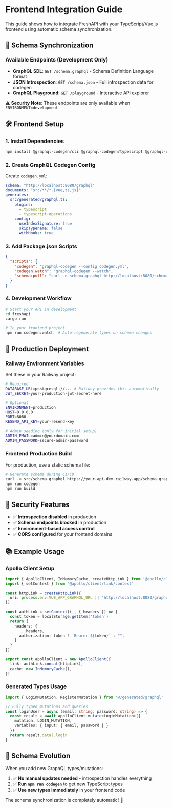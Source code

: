 # Frontend Integration Guide

This guide shows how to integrate FreshAPI with your TypeScript/Vue.js frontend using automatic schema synchronization.

## 🔄 Schema Synchronization

### Available Endpoints (Development Only)

- **GraphQL SDL**: `GET /schema.graphql` - Schema Definition Language format
- **JSON Introspection**: `GET /schema.json` - Full introspection data for codegen
- **GraphQL Playground**: `GET /playground` - Interactive API explorer

⚠️ **Security Note**: These endpoints are only available when `ENVIRONMENT=development`

## 🛠 Frontend Setup

### 1. Install Dependencies

```bash
npm install @graphql-codegen/cli @graphql-codegen/typescript @graphql-codegen/typescript-operations @graphql-codegen/typescript-vue-apollo
```

### 2. Create GraphQL Codegen Config

Create `codegen.yml`:

```yaml
schema: "http://localhost:8080/graphql"
documents: "src/**/*.{vue,ts,js}"
generates:
  src/generated/graphql.ts:
    plugins:
      - typescript
      - typescript-operations
    config:
      useIndexSignature: true
      skipTypename: false
      withHooks: true
```

### 3. Add Package.json Scripts

```json
{
  "scripts": {
    "codegen": "graphql-codegen --config codegen.yml",
    "codegen:watch": "graphql-codegen --watch",
    "schema:pull": "curl -o schema.graphql http://localhost:8080/schema.graphql"
  }
}
```

### 4. Development Workflow

```bash
# Start your API in development
cd freshapi
cargo run

# In your frontend project
npm run codegen:watch  # Auto-regenerate types on schema changes
```

## 🚀 Production Deployment

### Railway Environment Variables

Set these in your Railway project:

```bash
# Required
DATABASE_URL=postgresql://... # Railway provides this automatically
JWT_SECRET=your-production-jwt-secret-here

# Optional
ENVIRONMENT=production
HOST=0.0.0.0
PORT=8080
RESEND_API_KEY=your-resend-key

# Admin seeding (only for initial setup)
ADMIN_EMAIL=admin@yourdomain.com
ADMIN_PASSWORD=secure-admin-password
```

### Frontend Production Build

For production, use a static schema file:

```bash
# Generate schema during CI/CD
curl -o src/schema.graphql https://your-api-dev.railway.app/schema.graphql
npm run codegen
npm run build
```

## 🔐 Security Features

- ✅ **Introspection disabled** in production
- ✅ **Schema endpoints blocked** in production  
- ✅ **Environment-based access control**
- ✅ **CORS configured** for your frontend domains

## 📚 Example Usage

### Apollo Client Setup

```typescript
import { ApolloClient, InMemoryCache, createHttpLink } from '@apollo/client'
import { setContext } from '@apollo/client/link/context'

const httpLink = createHttpLink({
  uri: process.env.VUE_APP_GRAPHQL_URL || 'http://localhost:8080/graphql',
})

const authLink = setContext((_, { headers }) => {
  const token = localStorage.getItem('token')
  return {
    headers: {
      ...headers,
      authorization: token ? `Bearer ${token}` : "",
    }
  }
})

export const apolloClient = new ApolloClient({
  link: authLink.concat(httpLink),
  cache: new InMemoryCache(),
})
```

### Generated Types Usage

```typescript
import { LoginMutation, RegisterMutation } from '@/generated/graphql'

// Fully typed mutations and queries
const loginUser = async (email: string, password: string) => {
  const result = await apolloClient.mutate<LoginMutation>({
    mutation: LOGIN_MUTATION,
    variables: { input: { email, password } }
  })
  return result.data?.login
}
```

## 🔄 Schema Evolution

When you add new GraphQL types/mutations:

1. ✅ **No manual updates needed** - introspection handles everything
2. ✅ **Run `npm run codegen`** to get new TypeScript types  
3. ✅ **Use new types immediately** in your frontend code

The schema synchronization is completely automatic! 🎉